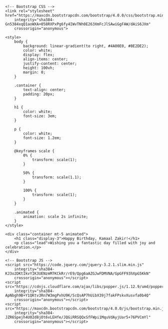 <!DOCTYPE html>
<html lang="en">

<head>
    <meta charset="UTF-8">
    <meta name="viewport" content="width=device-width, initial-scale=1.0">
    <title>Happy Birthday, Kamaal Zakir!</title>

    <!-- Bootstrap CSS -->
    <link rel="stylesheet" href="https://maxcdn.bootstrapcdn.com/bootstrap/4.0.0/css/bootstrap.min.css"
        integrity="sha384-Gn5384xqQ1aoWXA+058RXPxPg6fy4IWvTNh0E263XmFcJlSAwiGgFAW/dAiS6JXm"
        crossorigin="anonymous">

    <style>
        body {
            background: linear-gradient(to right, #4A00E0, #8E2DE2);
            color: white;
            display: flex;
            align-items: center;
            justify-content: center;
            height: 100vh;
            margin: 0;
        }

        .container {
            text-align: center;
            padding: 20px;
        }

        h1 {
            color: white;
            font-size: 3em;
        }

        p {
            color: white;
            font-size: 1.2em;
        }

        @keyframes scale {
            0% {
                transform: scale(1);
            }

            50% {
                transform: scale(1.1);
            }

            100% {
                transform: scale(1);
            }
        }

        .animated {
            animation: scale 2s infinite;
        }
    </style>
</head>

<body>

    <div class="container mt-5 animated">
        <h1 class="display-3">Happy Birthday, Kamaal Zakir!</h1>
        <p class="lead">Wishing you a fantastic day filled with joy and celebration.</p>
    </div>

    <!-- Bootstrap JS -->
    <script src="https://code.jquery.com/jquery-3.2.1.slim.min.js"
        integrity="sha384-KJ3o2DKtIkvYIK3UENzmM7KCkRr/rE9/Qpg6aAZGJwFDMVNA/GpGFF93hXpG5KkN"
        crossorigin="anonymous"></script>
    <script src="https://cdnjs.cloudflare.com/ajax/libs/popper.js/1.12.9/umd/popper.min.js"
        integrity="sha384-ApNbgh9B+Y1QKtv3Rn7W3mgPxhU9K/ScQsAP7hUibX39j7fakFPskvXusvfa0b4Q"
        crossorigin="anonymous"></script>
    <script src="https://maxcdn.bootstrapcdn.com/bootstrap/4.0.0/js/bootstrap.min.js"
        integrity="sha384-JZR6Spejh4U02d8jOt6vLEHfe/JQGiRRSQQxSfFWpi1MquVdAyjUar5+76PVCmYl"
        crossorigin="anonymous"></script>

</body>

</html>
